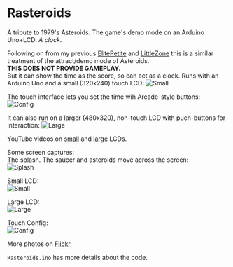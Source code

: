 # Rasteroids
A tribute to 1979's Asteroids. The game's demo mode on an Arduino Uno+LCD. *A clock.*

Following on from my previous [ElitePetite](https://github.com/funnypolynomial/ElitePetite) and [LittleZone](https://github.com/funnypolynomial/LittleZone) this is a similar treatment of the attract/demo mode of Asteroids.  
**THIS DOES NOT PROVIDE GAMEPLAY.**  
But it can show the time as the score, so can act as a clock.
Runs with an Arduino Uno and a small (320x240) touch LCD:
![Small](https://github.com/user-attachments/assets/79b7687c-61cf-4c37-b074-d80cce728b90)

The touch interface lets you set the time wih Arcade-style buttons:
![Config](https://github.com/user-attachments/assets/4841b806-7350-4aba-a07f-16c2f2780a88)

It can also run on a larger (480x320), non-touch LCD with puch-buttons for interaction:
![Large](https://github.com/user-attachments/assets/2d6e23f9-98e4-4df2-aec4-3e315d761f0a)

YouTube videos on [small](https://youtu.be/_VvzZ8f2Pik) and [large](https://youtu.be/OpeBNADCswE) LCDs.  

Some screen captures:  
The splash. The saucer and asteroids move across the screen:  
![Splash](https://github.com/user-attachments/assets/93220b54-74ea-4e29-851a-301f9055bf51)

Small LCD:  
![Small](https://github.com/user-attachments/assets/236b436b-28e6-4e83-ba4e-5c9f9922a5a2)

Large LCD:  
![Large](https://github.com/user-attachments/assets/734daa0b-ad14-470f-8ad4-f008f658b561)

Touch Config:  
![Config](https://github.com/user-attachments/assets/b93e705b-ec6f-4e62-80fb-0f48e117ca09)

More photos on [Flickr](https://flic.kr/s/aHBqjBXp1h)

`Rasteroids.ino` has more details about the code.

